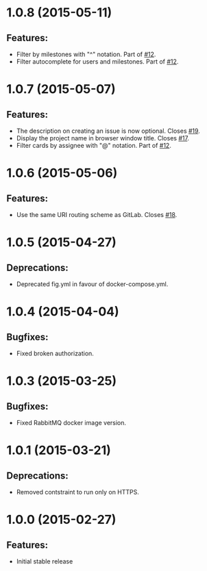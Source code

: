 # 1.0.8 (2015-05-11)

## Features:

- Filter by milestones with "^" notation. Part of [#12](https://gitlab.com/leanlabsio/kanban/issues/12).
- Filter autocomplete for users and milestones. Part of [#12](https://gitlab.com/leanlabsio/kanban/issues/12).

# 1.0.7 (2015-05-07)

## Features:

- The description on creating an issue is now optional. Closes [#19](https://gitlab.com/leanlabsio/kanban/issues/19).
- Display the project name in browser window title. Closes [#17](https://gitlab.com/leanlabsio/kanban/issues/17).
- Filter cards by assignee with "@" notation. Part of [#12](https://gitlab.com/leanlabsio/kanban/issues/12).

# 1.0.6 (2015-05-06)

## Features:

- Use the same URI routing scheme as GitLab. Closes [#18](https://gitlab.com/leanlabsio/kanban/issues/18).

# 1.0.5 (2015-04-27)

## Deprecations:

- Deprecated fig.yml in favour of docker-compose.yml.

# 1.0.4 (2015-04-04)

## Bugfixes:

- Fixed broken authorization.

# 1.0.3 (2015-03-25)

## Bugfixes:

- Fixed RabbitMQ docker image version.

# 1.0.1 (2015-03-21)

## Deprecations:

- Removed contstraint to run only on HTTPS.

# 1.0.0 (2015-02-27)

## Features:

- Initial stable release
